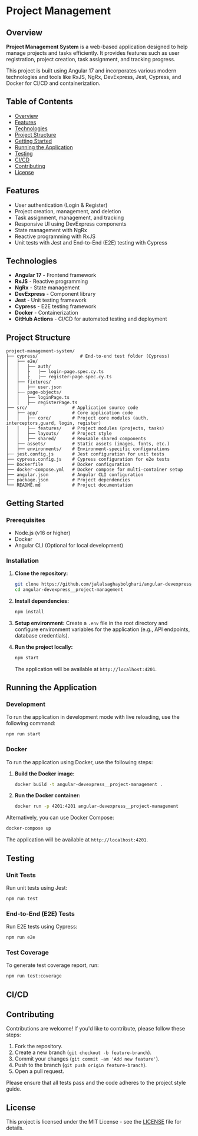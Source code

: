 
# Project Management

## Overview

**Project Management System** is a web-based application designed to help manage projects and tasks efficiently. It provides features such as user registration, project creation, task assignment, and tracking progress.

This project is built using Angular 17 and incorporates various modern technologies and tools like RxJS, NgRx, DevExpress, Jest, Cypress, and Docker for CI/CD and containerization.

## Table of Contents

- [Overview](#overview)
- [Features](#features)
- [Technologies](#technologies)
- [Project Structure](#project-structure)
- [Getting Started](#getting-started)
- [Running the Application](#running-the-application)
- [Testing](#testing)
- [CI/CD](#ci-cd)
- [Contributing](#contributing)
- [License](#license)

## Features

- User authentication (Login & Register)
- Project creation, management, and deletion
- Task assignment, management, and tracking
- Responsive UI using DevExpress components
- State management with NgRx
- Reactive programming with RxJS
- Unit tests with Jest and End-to-End (E2E) testing with Cypress

## Technologies

- **Angular 17** - Frontend framework
- **RxJS** - Reactive programming
- **NgRx** - State management
- **DevExpress** - Component library
- **Jest** - Unit testing framework
- **Cypress** - E2E testing framework
- **Docker** - Containerization
- **GitHub Actions** - CI/CD for automated testing and deployment

## Project Structure

```
project-management-system/
├── cypress/                # End-to-end test folder (Cypress)
│   ├── e2e/
│   │   ├── auth/
│   │   ├   |── login-page.spec.cy.ts
│   │   ├   |── register-page.spec.cy.ts
│   ├── fixtures/
│   │   ├── user.json
│   ├── page-objects/
│   │   ├── loginPage.ts
│   │   ├── registerPage.ts
├── src/                 # Application source code
│   ├── app/             # Core application code
│   │   ├── core/        # Project core modules (auth, interceptors,guard, login, register)
│   │   ├── features/    # Project modules (projects, tasks)
│   │   ├── layouts/     # Project style 
│   │   ├── shared/      # Reusable shared components
│   ├── assets/          # Static assets (images, fonts, etc.)
│   ├── environments/    # Environment-specific configurations
├── jest.config.js       # Jest configuration for unit tests
├── cypress.config.js    # Cypress configuration for e2e tests
├── Dockerfile           # Docker configuration
├── docker-compose.yml   # Docker compose for multi-container setup
├── angular.json         # Angular CLI configuration
├── package.json         # Project dependencies
└── README.md            # Project documentation
```

## Getting Started

### Prerequisites

- Node.js (v16 or higher)
- Docker
- Angular CLI (Optional for local development)

### Installation

1. **Clone the repository:**
   ```bash
   git clone https://github.com/jalalsaghaybolghari/angular-devexpress__project-management.git
   cd angular-devexpress__project-management
   ```

2. **Install dependencies:**
   ```bash
   npm install
   ```

3. **Setup environment:**
   Create a `.env` file in the root directory and configure environment variables for the application (e.g., API endpoints, database credentials).

4. **Run the project locally:**
   ```bash
   npm start
   ```

   The application will be available at `http://localhost:4201`.

## Running the Application

### Development

To run the application in development mode with live reloading, use the following command:

```bash
npm run start
```

### Docker

To run the application using Docker, use the following steps:

1. **Build the Docker image:**
   ```bash
   docker build -t angular-devexpress__project-management .
   ```

2. **Run the Docker container:**
   ```bash
   docker run -p 4201:4201 angular-devexpress__project-management
   ```

Alternatively, you can use Docker Compose:

```bash
docker-compose up
```

The application will be available at `http://localhost:4201`.

## Testing

### Unit Tests

Run unit tests using Jest:

```bash
npm run test
```

### End-to-End (E2E) Tests

Run E2E tests using Cypress:

```bash
npm run e2e
```

### Test Coverage

To generate test coverage report, run:

```bash
npm run test:coverage
```

## CI/CD



## Contributing

Contributions are welcome! If you'd like to contribute, please follow these steps:

1. Fork the repository.
2. Create a new branch (`git checkout -b feature-branch`).
3. Commit your changes (`git commit -am 'Add new feature'`).
4. Push to the branch (`git push origin feature-branch`).
5. Open a pull request.

Please ensure that all tests pass and the code adheres to the project style guide.

## License

This project is licensed under the MIT License - see the [LICENSE](LICENSE) file for details.
